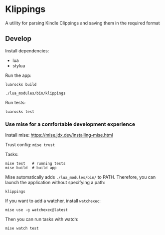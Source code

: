 # Klippings

A utility for parsing Kindle Clippings and saving them in the required format

## Develop

Install dependencies:
- lua
- stylua

Run the app:
```
luarocks build

./lua_modules/bin/klippings
```

Run tests:
```
luarocks test
```

### Use mise for a comfortable development experience
Install mise: https://mise.jdx.dev/installing-mise.html

Trust config: `mise trust`

Tasks:
```
mise test   # running tests
mise build  # build app
```

Mise automatically adds `./lua_modules/bin/` to PATH. 
Therefore, you can launch the application without specifying a path:
```
klippings
```

If you want to add a watcher, install `watchexec`:
```
mise use -g watchexec@latest
```

Then you can run tasks with watch:
```
mise watch test
```
